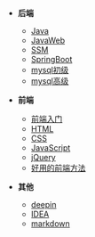 - **后端**
  - [Java](backend/java/_sidebar.md)
  - [JavaWeb](backend/javaweb/_sidebar.md)
  - [SSM](backend/webservice/_sidebar.md)
  - [SpringBoot](backend/springboot/_sidebar.md)
  - [mysql初级](backend/mysql/初级/_sidebar.md)
  - [mysql高级](backend/mysql/高级/_sidebar.md)
- **前端**
  - [前端入门](front/前端入门.md)
  - [HTML](front/HTML.md)
  - [CSS](front/CSS.md)
  - [JavaScript](front/JavaScript.md)
  - [jQuery](front/jQuery.md)
  - [好用的前端方法](front/好用的前端方法/_sidebar.md)

- **其他**
  - [deepin](others/deepin/_sidebar.md)
  - [IDEA](others/idea/_sidebar.md)
  - [markdown](others/markdown/_sidebar.md)
  
    

